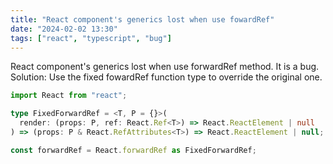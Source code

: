 ```yaml
---
title: "React component's generics lost when use fowardRef"
date: "2024-02-02 13:30"
tags: ["react", "typescript", "bug"]
---
```


React component's generics lost when use forwardRef method. It is a bug. Solution: Use the fixed fowardRef function type to override the original one.

```ts
import React from "react";

type FixedForwardRef = <T, P = {}>(
  render: (props: P, ref: React.Ref<T>) => React.ReactElement | null
) => (props: P & React.RefAttributes<T>) => React.ReactElement | null;

const forwardRef = React.forwardRef as FixedForwardRef;
```
